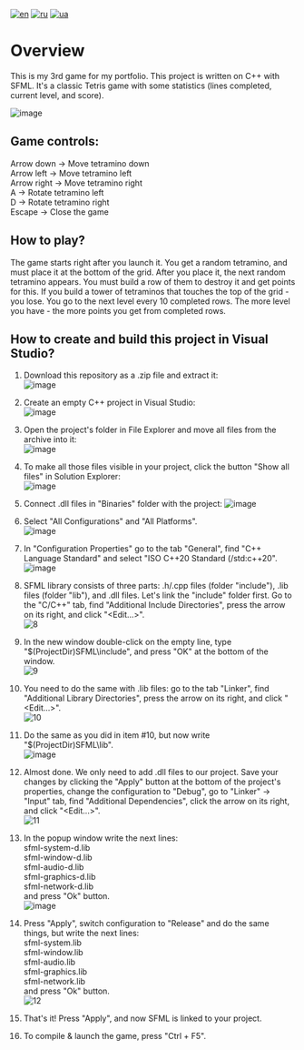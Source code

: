 [![en](https://img.shields.io/badge/Language-English-red.svg)](https://github.com/demianblogan/Game-The_Simplest_Tetris/blob/main/README.md)
[![ru](https://img.shields.io/badge/Language-Russian-blue.svg)](https://github.com/demianblogan/Game-The_Simplest_Tetris/blob/main/README.ru.md)
[![ua](https://img.shields.io/badge/Language-Ukrainian-green.svg)](https://github.com/demianblogan/Game-The_Simplest_Tetris/blob/main/README.ua.md)

# **Overview**<br />
This is my 3rd game for my portfolio. This project is written on C++ with SFML. It's a classic Tetris game with some statistics (lines completed, current level, and score).

![image](https://github.com/demianblogan/Game-The_Simplest_Tetris/assets/105989117/ff65de37-7666-4587-b6b3-a6aa15581637)

## **Game controls:**<br />
Arrow down  -> Move tetramino down<br />
Arrow left  -> Move tetramino left<br />
Arrow right -> Move tetramino right<br />
A           -> Rotate tetramino left<br />
D           -> Rotate tetramino right<br />
Escape      -> Close the game<br />

## **How to play?**<br />
The game starts right after you launch it. You get a random tetramino, and must place it at the bottom of the grid. After you place it, the next random tetramino appears.
You must build a row of them to destroy it and get points for this. If you build a tower of tetraminos that touches the top of the grid - you lose. You go to the next level
every 10 completed rows. The more level you have - the more points you get from completed rows.

## **How to create and build this project in Visual Studio?**<br />
1. Download this repository as a .zip file and extract it:<br />
![image](https://github.com/demianblogan/Game-The_Simplest_Tetris/assets/105989117/290a257d-6183-4f0b-ae44-661153228b7a)

2. Create an empty C++ project in Visual Studio:<br />
![image](https://github.com/demianblogan/Game-The_Simplest_Tetris/assets/105989117/8993b7c0-12b8-4d7a-868b-0b87e6bc738e)

3. Open the project's folder in File Explorer and move all files from the archive into it:<br />
![image](https://github.com/demianblogan/Game-The_Simplest_Tetris/assets/105989117/726509fb-4f07-47b1-a87b-ecb91efcbe6c)

4. To make all those files visible in your project, click the button "Show all files" in Solution Explorer:<br />
![image](https://github.com/demianblogan/Game-The_Simplest_Tetris/assets/105989117/f7515e79-1877-42e0-8953-a940900aa30d)

5. Connect .dll files in "Binaries" folder with the project:
![image](https://github.com/demianblogan/Game-The_Simplest_Tetris/assets/105989117/556c31da-136b-49d5-89b5-b9c700ae946b)

6. Select "All Configurations" and "All Platforms".<br />
![image](https://github.com/demianblogan/Game-Until_Last_Asteroid/assets/105989117/32a7b835-c44a-4807-88ef-f1aff00f1456)

7. In "Configuration Properties" go to the tab "General", find "C++ Language Standard" and select "ISO C++20 Standard (/std:c++20".<br />
![image](https://github.com/demianblogan/Game-Until_Last_Asteroid/assets/105989117/30d7c9f7-aefa-44aa-b352-f6d993872c4e)

8. SFML library consists of three parts: .h/.cpp files (folder "include"), .lib files (folder "lib"), and .dll files. Let's link the "include" folder first. Go to the "C/C++" tab, find "Additional Include Directories", press the arrow on its right, and click "<Edit...>".<br />
![8](https://github.com/demianblogan/Game-Until_Last_Asteroid/assets/105989117/79cb8d11-aabb-40e5-897f-ddbf3fe087c1)

9. In the new window double-click on the empty line, type "$(ProjectDir)SFML\include", and press "OK" at the bottom of the window.<br />
![9](https://github.com/demianblogan/Game-Until_Last_Asteroid/assets/105989117/4257e884-5b7f-41da-b223-804560326285)

10. You need to do the same with .lib files: go to the tab "Linker", find "Additional Library Directories", press the arrow on its right, and click "<Edit...>".<br />
![10](https://github.com/demianblogan/Game-Until_Last_Asteroid/assets/105989117/3ada0b06-2495-444c-ba47-03de46a538f5)

11. Do the same as you did in item #10, but now write "$(ProjectDir)SFML\lib".<br />
![image](https://github.com/demianblogan/Game-Until_Last_Asteroid/assets/105989117/a0488d5d-414c-4050-9a61-9f9ae3860f52)

12. Almost done. We only need to add .dll files to our project. Save your changes by clicking the "Apply" button at the bottom of the project's properties, change the configuration to "Debug", go to "Linker" -> "Input" tab, find "Additional Dependencies", click the arrow on its right, and click "<Edit...>".<br />
![11](https://github.com/demianblogan/Game-Until_Last_Asteroid/assets/105989117/d6be1795-e5a9-49c4-b285-0bf18b07ed25)

13. In the popup window write the next lines:<br />
sfml-system-d.lib<br />
sfml-window-d.lib<br />
sfml-audio-d.lib<br />
sfml-graphics-d.lib<br />
sfml-network-d.lib<br />
and press "Ok" button.<br />
![image](https://github.com/demianblogan/Game-Until_Last_Asteroid/assets/105989117/58e2669e-8805-4624-b2a5-aaf502f12297)

14. Press "Apply", switch configuration to "Release" and do the same things, but write the next lines:<br />
sfml-system.lib<br />
sfml-window.lib<br />
sfml-audio.lib<br />
sfml-graphics.lib<br />
sfml-network.lib<br />
and press "Ok" button.<br />
![12](https://github.com/demianblogan/Game-Until_Last_Asteroid/assets/105989117/3f3f6dd1-6dae-46f0-8f26-6a9c873685c7)

15. That's it! Press "Apply", and now SFML is linked to your project.

16. To compile & launch the game, press "Ctrl + F5".

